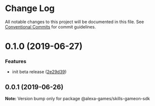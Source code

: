 # Change Log

All notable changes to this project will be documented in this file.
See [Conventional Commits](https://conventionalcommits.org) for commit guidelines.

# 0.1.0 (2019-06-27)


### Features

* init beta release ([2e29d39](https://github.com/alexa-games/skills-gameon-sdk-js/commit/2e29d39))





## 0.0.1 (2019-06-26)

**Note:** Version bump only for package @alexa-games/skills-gameon-sdk
